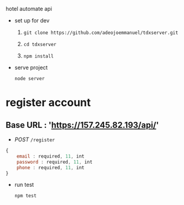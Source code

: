 hotel automate api
- set up for dev

	1) `git clone https://github.com/adeojoemmanuel/tdxserver.git`

	2) `cd tdxserver`

	3) `npm install`

- serve project 

	`node server`

# register account

## Base URL : 'https://157.245.82.193/api/'

- *POST* `/register`

```js
{
    email : required, 11, int
    password : required, 11, int
    phone : required, 11, int
}
```




- run test

	`npm test`


